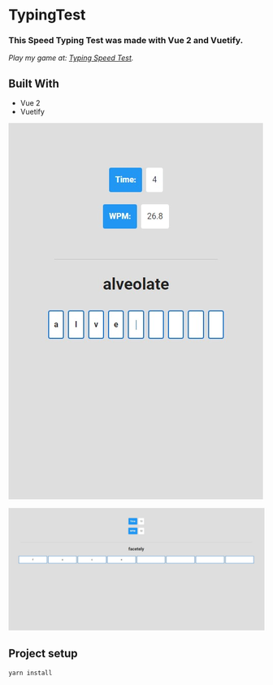 # TypingTest

### This Speed Typing Test was made with Vue 2 and Vuetify.

*Play my game at: [Typing Speed Test](https://jaimegonzalezjr.com/games/typetest).*


## **Built With**
* Vue 2
* Vuetify

![Screenshot](https://github.com/lnsflive/TypeTest/blob/master/public/img/ss2.jpg)

![Screenshot](https://github.com/lnsflive/TypeTest/blob/master/public/img/ss1.jpg)

## Project setup
```
yarn install
```